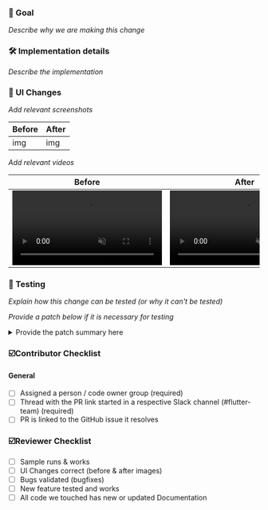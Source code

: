 ### 🎯 Goal

_Describe why we are making this change_

### 🛠 Implementation details

_Describe the implementation_

### 🎨 UI Changes

_Add relevant screenshots_

| Before | After |
| --- | --- |
| img | img |

_Add relevant videos_

<table>
<thead>
<tr>
<th>Before</th>
<th>After</th>
</tr>
</thead>
<tbody>
<tr>
<td>
<video src="" controls="controls" muted="muted" />
</td>
<td>
<video src="" controls="controls" muted="muted" />
</td>
</tr>
</tbody>
</table>

### 🧪 Testing

_Explain how this change can be tested (or why it can't be tested)_

_Provide a patch below if it is necessary for testing_

<details>

<summary>Provide the patch summary here</summary>

```
Provide the patch code here
```

</details>


### ☑️Contributor Checklist

#### General
- [ ] Assigned a person / code owner group (required)
- [ ] Thread with the PR link started in a respective Slack channel (#flutter-team) (required)
- [ ] PR is linked to the GitHub issue it resolves

### ☑️Reviewer Checklist
- [ ] Sample runs & works
- [ ] UI Changes correct (before & after images)
- [ ] Bugs validated (bugfixes)
- [ ] New feature tested and works
- [ ] All code we touched has new or updated Documentation
